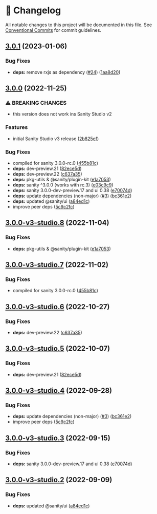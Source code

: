 <!-- markdownlint-disable --><!-- textlint-disable -->

# 📓 Changelog

All notable changes to this project will be documented in this file. See
[Conventional Commits](https://conventionalcommits.org) for commit guidelines.

## [3.0.1](https://github.com/sanity-io/google-maps-input/compare/v3.0.0...v3.0.1) (2023-01-06)

### Bug Fixes

- **deps:** remove rxjs as dependency ([#24](https://github.com/sanity-io/google-maps-input/issues/24)) ([1aa8d20](https://github.com/sanity-io/google-maps-input/commit/1aa8d20fe88c8f9d14bb2ea77d056249ba1fa34b))

## [3.0.0](https://github.com/sanity-io/google-maps-input/compare/v2.35.2...v3.0.0) (2022-11-25)

### ⚠ BREAKING CHANGES

- this version does not work ins Sanity Studio v2

### Features

- initial Sanity Studio v3 release ([2b825ef](https://github.com/sanity-io/google-maps-input/commit/2b825efbad8b4924bd4e9e87d4f5398e3bbda83b))

### Bug Fixes

- compiled for sanity 3.0.0-rc.0 ([455b81c](https://github.com/sanity-io/google-maps-input/commit/455b81cd225634290c8af95f9726cc732db42d58))
- **deps:** dev-preview.21 ([82ece5d](https://github.com/sanity-io/google-maps-input/commit/82ece5d2171a24ee086364e94f30366c14bbd74d))
- **deps:** dev-preview.22 ([c637a35](https://github.com/sanity-io/google-maps-input/commit/c637a35b2e5d545e135ccf9e6b91b4092e20ad75))
- **deps:** pkg-utils & @sanity/plugin-kit ([e1a7053](https://github.com/sanity-io/google-maps-input/commit/e1a70534bd443b15aaf1c182b281085f49892d7c))
- **deps:** sanity ^3.0.0 (works with rc.3) ([e03c9c9](https://github.com/sanity-io/google-maps-input/commit/e03c9c9f487b1a88b91cd450441a8c487bcacccd))
- **deps:** sanity 3.0.0-dev-preview.17 and ui 0.38 ([e70074d](https://github.com/sanity-io/google-maps-input/commit/e70074d0e615e04c82e5012613cd00b1186a2216))
- **deps:** update dependencies (non-major) ([#3](https://github.com/sanity-io/google-maps-input/issues/3)) ([bc361e2](https://github.com/sanity-io/google-maps-input/commit/bc361e25aa75cc7bb0e1c2e22a944586b26b0396))
- **deps:** updated @sanity/ui ([a84ed1c](https://github.com/sanity-io/google-maps-input/commit/a84ed1ccd7f7ec6673eaf79ad5926bb483f58092))
- improve peer deps ([5c9c2fc](https://github.com/sanity-io/google-maps-input/commit/5c9c2fcf43e554fb24e3de2549468aa6b4e6360d))

## [3.0.0-v3-studio.8](https://github.com/sanity-io/google-maps-input/compare/v3.0.0-v3-studio.7...v3.0.0-v3-studio.8) (2022-11-04)

### Bug Fixes

- **deps:** pkg-utils & @sanity/plugin-kit ([e1a7053](https://github.com/sanity-io/google-maps-input/commit/e1a70534bd443b15aaf1c182b281085f49892d7c))

## [3.0.0-v3-studio.7](https://github.com/sanity-io/google-maps-input/compare/v3.0.0-v3-studio.6...v3.0.0-v3-studio.7) (2022-11-02)

### Bug Fixes

- compiled for sanity 3.0.0-rc.0 ([455b81c](https://github.com/sanity-io/google-maps-input/commit/455b81cd225634290c8af95f9726cc732db42d58))

## [3.0.0-v3-studio.6](https://github.com/sanity-io/google-maps-input/compare/v3.0.0-v3-studio.5...v3.0.0-v3-studio.6) (2022-10-27)

### Bug Fixes

- **deps:** dev-preview.22 ([c637a35](https://github.com/sanity-io/google-maps-input/commit/c637a35b2e5d545e135ccf9e6b91b4092e20ad75))

## [3.0.0-v3-studio.5](https://github.com/sanity-io/google-maps-input/compare/v3.0.0-v3-studio.4...v3.0.0-v3-studio.5) (2022-10-07)

### Bug Fixes

- **deps:** dev-preview.21 ([82ece5d](https://github.com/sanity-io/google-maps-input/commit/82ece5d2171a24ee086364e94f30366c14bbd74d))

## [3.0.0-v3-studio.4](https://github.com/sanity-io/google-maps-input/compare/v3.0.0-v3-studio.3...v3.0.0-v3-studio.4) (2022-09-28)

### Bug Fixes

- **deps:** update dependencies (non-major) ([#3](https://github.com/sanity-io/google-maps-input/issues/3)) ([bc361e2](https://github.com/sanity-io/google-maps-input/commit/bc361e25aa75cc7bb0e1c2e22a944586b26b0396))
- improve peer deps ([5c9c2fc](https://github.com/sanity-io/google-maps-input/commit/5c9c2fcf43e554fb24e3de2549468aa6b4e6360d))

## [3.0.0-v3-studio.3](https://github.com/sanity-io/google-maps-input/compare/v3.0.0-v3-studio.2...v3.0.0-v3-studio.3) (2022-09-15)

### Bug Fixes

- **deps:** sanity 3.0.0-dev-preview.17 and ui 0.38 ([e70074d](https://github.com/sanity-io/google-maps-input/commit/e70074d0e615e04c82e5012613cd00b1186a2216))

## [3.0.0-v3-studio.2](https://github.com/sanity-io/google-maps-input/compare/v3.0.0-v3-studio.1...v3.0.0-v3-studio.2) (2022-09-09)

### Bug Fixes

- **deps:** updated @sanity/ui ([a84ed1c](https://github.com/sanity-io/google-maps-input/commit/a84ed1ccd7f7ec6673eaf79ad5926bb483f58092))
